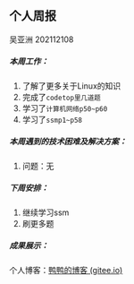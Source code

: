 ## 个人周报

吴亚洲 202112108

##### 本周工作：

1. 了解了更多关于Linux的知识
2. 完成了`codetop里几道题`
3. 学习了`计算机网络p50~p60`
4. 学习了`ssmp1~p58`

##### 本周遇到的技术困难及解决方案：

1. 问题：无


##### 下周安排：

1. 继续学习ssm
2. 刷更多题

##### 成果展示：

个人博客：[鸭鸭的博客 (gitee.io)](http://y-ay-a.gitee.io/)